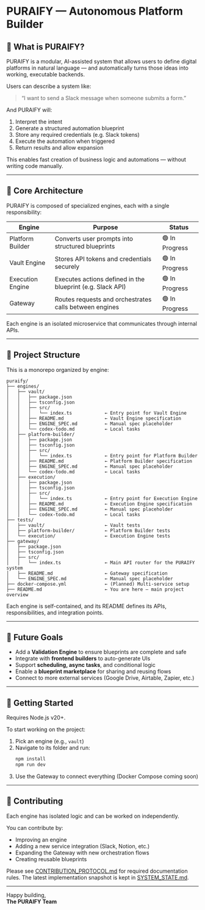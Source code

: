 # PURAIFY — Autonomous Platform Builder

## 🧠 What is PURAIFY?

PURAIFY is a modular, AI-assisted system that allows users to define digital platforms in natural language — and automatically turns those ideas into working, executable backends.

Users can describe a system like:
> “I want to send a Slack message when someone submits a form.”

And PURAIFY will:
1. Interpret the intent
2. Generate a structured automation blueprint
3. Store any required credentials (e.g. Slack tokens)
4. Execute the automation when triggered
5. Return results and allow expansion

This enables fast creation of business logic and automations — without writing code manually.

---

## 🔧 Core Architecture

PURAIFY is composed of specialized engines, each with a single responsibility:

| Engine | Purpose | Status |
|---|---|---|
| Platform Builder | Converts user prompts into structured blueprints | 🟢 In Progress |
| Vault Engine | Stores API tokens and credentials securely | 🟢 In Progress |
| Execution Engine | Executes actions defined in the blueprint (e.g. Slack API) | 🟢 In Progress |
| Gateway | Routes requests and orchestrates calls between engines | 🟢 In Progress |

Each engine is an isolated microservice that communicates through internal APIs.

---

## 📁 Project Structure

This is a monorepo organized by engine:

```
puraify/
├── engines/
│   ├── vault/
│   │   ├── package.json
│   │   ├── tsconfig.json
│   │   ├── src/
│   │   │   └── index.ts            ← Entry point for Vault Engine
│   │   ├── README.md               ← Vault Engine specification
│   │   ├── ENGINE_SPEC.md          ← Manual spec placeholder
│   │   └── codex-todo.md           ← Local tasks
│   ├── platform-builder/
│   │   ├── package.json
│   │   ├── tsconfig.json
│   │   ├── src/
│   │   │   └── index.ts            ← Entry point for Platform Builder
│   │   ├── README.md               ← Platform Builder specification
│   │   ├── ENGINE_SPEC.md          ← Manual spec placeholder
│   │   └── codex-todo.md           ← Local tasks
│   ├── execution/
│   │   ├── package.json
│   │   ├── tsconfig.json
│   │   ├── src/
│   │   │   └── index.ts            ← Entry point for Execution Engine
│   │   ├── README.md               ← Execution Engine specification
│   │   ├── ENGINE_SPEC.md          ← Manual spec placeholder
│   │   └── codex-todo.md           ← Local tasks
├── tests/
│   ├── vault/                      ← Vault tests
│   ├── platform-builder/           ← Platform Builder tests
│   └── execution/                  ← Execution Engine tests
├── gateway/
│   ├── package.json
│   ├── tsconfig.json
│   ├── src/
│   │   └── index.ts                ← Main API router for the PURAIFY system
│   ├── README.md                   ← Gateway specification
│   └── ENGINE_SPEC.md              ← Manual spec placeholder
├── docker-compose.yml              ← (Planned) Multi-service setup
├── README.md                       ← You are here — main project overview
```

Each engine is self-contained, and its README defines its APIs, responsibilities, and integration points.

---

## 🔮 Future Goals

- Add a **Validation Engine** to ensure blueprints are complete and safe
- Integrate with **frontend builders** to auto-generate UIs
- Support **scheduling, async tasks**, and conditional logic
- Enable a **blueprint marketplace** for sharing and reusing flows
- Connect to more external services (Google Drive, Airtable, Zapier, etc.)

---

## 🚀 Getting Started
Requires Node.js v20+.

To start working on the project:

1. Pick an engine (e.g., `vault`)
2. Navigate to its folder and run:
   ```bash
   npm install
   npm run dev
   ```
3. Use the Gateway to connect everything (Docker Compose coming soon)

---

## 🤝 Contributing

Each engine has isolated logic and can be worked on independently.

You can contribute by:
- Improving an engine
- Adding a new service integration (Slack, Notion, etc.)
- Expanding the Gateway with new orchestration flows
- Creating reusable blueprints

Please see [CONTRIBUTION_PROTOCOL.md](CONTRIBUTION_PROTOCOL.md) for required
documentation rules. The latest implementation snapshot is kept in
[SYSTEM_STATE.md](SYSTEM_STATE.md).

---

Happy building,  
**The PURAIFY Team**
